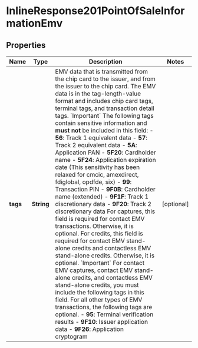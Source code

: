 
# InlineResponse201PointOfSaleInformationEmv

## Properties
Name | Type | Description | Notes
------------ | ------------- | ------------- | -------------
**tags** | **String** | EMV data that is transmitted from the chip card to the issuer, and from the issuer to the chip card. The EMV data is in the tag-length-value format and includes chip card tags, terminal tags, and transaction detail tags.  &#x60;Important&#x60; The following tags contain sensitive information and **must not** be included in this field:   - **56**: Track 1 equivalent data  - **57**: Track 2 equivalent data  - **5A**: Application PAN  - **5F20**: Cardholder name  - **5F24**: Application expiration date (This sensitivity has been relaxed for cmcic, amexdirect, fdiglobal, opdfde, six)  - **99**: Transaction PIN  - **9F0B**: Cardholder name (extended)  - **9F1F**: Track 1 discretionary data  - **9F20**: Track 2 discretionary data  For captures, this field is required for contact EMV transactions. Otherwise, it is optional.  For credits, this field is required for contact EMV stand-alone credits and contactless EMV stand-alone credits. Otherwise, it is optional.  &#x60;Important&#x60; For contact EMV captures, contact EMV stand-alone credits, and contactless EMV stand-alone credits, you must include the following tags in this field. For all other types of EMV transactions, the following tags are optional.   - **95**: Terminal verification results  - **9F10**: Issuer application data  - **9F26**: Application cryptogram  |  [optional]




